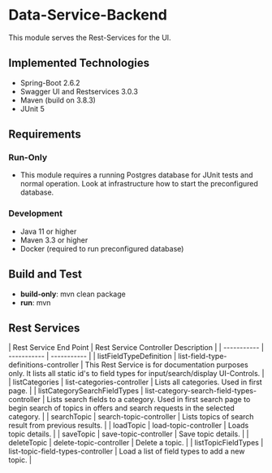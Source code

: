 # Data-Service-Backend

This module serves the Rest-Services for the UI.

## Implemented Technologies
- Spring-Boot 2.6.2
- Swagger UI and Restservices 3.0.3
- Maven (build on 3.8.3)
- JUnit 5


## Requirements


### Run-Only

- This module requires a running Postgres database for JUnit tests and normal operation. Look at infrastructure how to start the preconfigured database.


### Development

- Java 11 or higher
- Maven 3.3 or higher
- Docker (required to run preconfigured database)


## Build and Test

- **build-only**: mvn clean package
- **run**: mvn


## Rest Services

| Rest Service End Point | Rest Service Controller  Description |
| -----------         | ----------- | ----------- |
| listFieldTypeDefinition  |  list-field-type-definitions-controller | This Rest Service is for documentation purposes only. It lists all static id's to field types for input/search/display UI-Controls. |
|  listCategories    | list-categories-controller         | Lists all categories. Used in first page. |
|  listCategorySearchFieldTypes  | list-category-search-field-types-controller         | Lists search fields to a category. Used in first search page to begin search of topics in offers and search requests in the selected category. |
|  searchTopic  | search-topic-controller         | Lists topics of search result from previous results. |
|  loadTopic  | load-topic-controller         | Loads topic details. |
|  saveTopic  | save-topic-controller         | Save topic details. |
|  deleteTopic  | delete-topic-controller         | Delete a topic. |
|  listTopicFieldTypes  | list-topic-field-types-controller         | Load a list of field types to add a new topic. |


